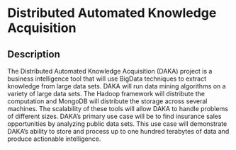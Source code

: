 # Distributed Automated Knowledge Acquisition

## Description

The Distributed Automated Knowledge Acquisition (DAKA) project is a business intelligence tool that will use BigData techniques to extract knowledge from large data sets. DAKA will run data mining algorithms on a variety of large data sets. The Hadoop framework will distribute the computation and MongoDB will distribute the storage across several machines. The scalability of these tools will allow DAKA to handle problems of different sizes. DAKA’s primary use case will be to find insurance sales opportunities by analyzing public data sets. This use case will demonstrate DAKA’s ability to store and process up to one hundred terabytes of data and produce actionable intelligence.
